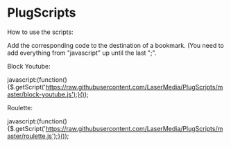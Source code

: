 PlugScripts
===========
How to use the scripts:

Add the corresponding code to the destination of a bookmark. (You need to add everything from "javascript" up until the last ";".

Block Youtube:

javascript:(function(){$.getScript('https://raw.githubusercontent.com/LaserMedia/PlugScripts/master/block-youtube.js');}());

Roulette:

javascript:(function(){$.getScript('https://raw.githubusercontent.com/LaserMedia/PlugScripts/master/roulette.js');}());
